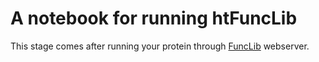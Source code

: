 # A notebook for running htFuncLib
This stage comes after running your protein through [FuncLib](https://funclib.weizmann.ac.il/bin/steps) webserver.